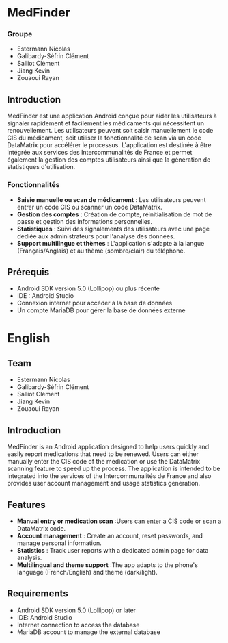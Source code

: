 # MedFinder
### Groupe 
- Estermann Nicolas
- Galibardy-Séfrin Clément
- Salliot Clément
- Jiang Kevin
- Zouaoui Rayan

## Introduction
MedFinder est une application Android conçue pour aider les utilisateurs à signaler rapidement et facilement les médicaments qui 
nécessitent un renouvellement. Les utilisateurs peuvent soit saisir 
manuellement le code CIS du médicament, soit utiliser la fonctionnalité
de scan via un code DataMatrix pour accélérer le processus. L'application 
est destinée à être intégrée aux services des Intercommunalités de France
et permet également la gestion des comptes utilisateurs ainsi que la
génération de statistiques d'utilisation.

### Fonctionnalités
- **Saisie manuelle ou scan de médicament** : Les utilisateurs peuvent entrer un code CIS ou scanner un code DataMatrix.
- **Gestion des comptes** : Création de compte, réinitialisation de mot de passe et gestion des informations personnelles.
- **Statistiques** : Suivi des signalements des utilisateurs avec une page dédiée aux administrateurs pour l'analyse des données.
- **Support multilingue et thèmes** : L'application s'adapte à la langue (Français/Anglais) et au thème (sombre/clair) du téléphone.
## Prérequis
- Android SDK version 5.0 (Lollipop) ou plus récente
- IDE : Android Studio
- Connexion internet pour accéder à la base de données
- Un compte MariaDB pour gérer la base de données externe

# English
## Team 
- Estermann Nicolas
- Galibardy-Séfrin Clément
- Salliot Clément
- Jiang Kevin
- Zouaoui Rayan

## Introduction
MedFinder is an Android application designed to help users quickly and easily report medications that need to be renewed. Users can either manually enter the CIS code of the medication or use the DataMatrix scanning feature to speed up the process. The application is intended to be integrated into the services of the Intercommunalités de France and also provides user account management and usage statistics generation.

## Features
- **Manual entry or medication scan** :Users can enter a CIS code or scan a DataMatrix code.
- **Account management** : Create an account, reset passwords, and manage personal information.
- **Statistics** :  Track user reports with a dedicated admin page for data analysis.
- **Multilingual and theme support** :The app adapts to the phone's language (French/English) and theme (dark/light).
  
## Requirements
- Android SDK version 5.0 (Lollipop) or later
- IDE: Android Studio
- Internet connection to access the database
- MariaDB account to manage the external database
